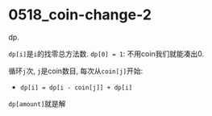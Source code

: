 # 0518_coin-change-2

dp.

`dp[i]`是`i`的找零总方法数. `dp[0] = 1`: 不用coin我们就能凑出0.

循环`j`次, `j`是coin数目, 每次从`coin[j]`开始:

- `dp[i] = dp[i - coin[j]] + dp[i]`

`dp[amount]`就是解
